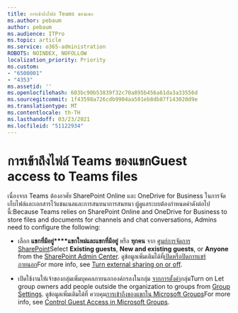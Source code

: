 ```yaml
---
title: การเข้าถึงไฟล์ Teams ของแขก
ms.author: pebaum
author: pebaum
ms.audience: ITPro
ms.topic: article
ms.service: o365-administration
ROBOTS: NOINDEX, NOFOLLOW
localization_priority: Priority
ms.custom:
- "6500001"
- "4353"
ms.assetid: ''
ms.openlocfilehash: 603bc90b53839f32c70a895b456a61da3a33556d
ms.sourcegitcommit: 1f43598a726cdb9904aa501eb8db87f143020d9e
ms.translationtype: MT
ms.contentlocale: th-TH
ms.lasthandoff: 03/23/2021
ms.locfileid: "51122934"
---
```

# <a name="guest-access-to-teams-files"></a><span data-ttu-id="9d55b-102">การเข้าถึงไฟล์ Teams ของแขก</span><span class="sxs-lookup"><span data-stu-id="9d55b-102">Guest access to Teams files</span></span>

<span data-ttu-id="9d55b-103">เนื่องจาก Teams ต้องอาศัย SharePoint Online และ OneDrive for Business ในการจัดเก็บไฟล์และเอกสารไว้แชนเนลและการสนทนาการสนทนา ผู้ดูแลระบบต้องกําหนดค่าดังต่อไปนี้:</span><span class="sxs-lookup"><span data-stu-id="9d55b-103">Because Teams relies on SharePoint Online and OneDrive for Business to store files and documents for channels and chat conversations, Admins need to configure the following:</span></span>

- <span data-ttu-id="9d55b-104">เลือก **แขกที่มีอยู่\*\*\*\*แขกใหม่และแขกที่มีอยู่** หรือ **ทุกคน** จาก [ศูนย์การจัดการ SharePoint](https://admin.microsoft.com/sharepoint?page=sharing&modern=true)</span><span class="sxs-lookup"><span data-stu-id="9d55b-104">Select **Existing guests**, **New and existing guests**, or **Anyone** from the [SharePoint Admin Center](https://admin.microsoft.com/sharepoint?page=sharing&modern=true).</span></span> <span data-ttu-id="9d55b-105">ดูข้อมูลเพิ่มเติมได้ที่[เปิดหรือปิดการแชร์ภายนอก](https://docs.microsoft.com/sharepoint/turn-external-sharing-on-or-off)</span><span class="sxs-lookup"><span data-stu-id="9d55b-105">For more info, see [Turn external sharing on or off](https://docs.microsoft.com/sharepoint/turn-external-sharing-on-or-off).</span></span>

- <span data-ttu-id="9d55b-106">เปิดใช้งานให้เจ้าของกลุ่มเพิ่มบุคคลภายนอกองค์กรลงในกลุ่ม [จากการตั้งค่า](https://admin.microsoft.com/Adminportal/Home?source=applauncher#/Settings/Services/:/Settings/L1/O365Groups)กลุ่ม</span><span class="sxs-lookup"><span data-stu-id="9d55b-106">Turn on Let group owners add people outside the organization to groups from [Group Settings](https://admin.microsoft.com/Adminportal/Home?source=applauncher#/Settings/Services/:/Settings/L1/O365Groups).</span></span> <span data-ttu-id="9d55b-107">ดูข้อมูลเพิ่มเติมได้ที่ ควบคุม[การเข้าถึงของแขกใน Microsoft Groups](https://docs.microsoft.com/microsoftteams/teams-dependencies#control-guest-access-in-office-365-groups)</span><span class="sxs-lookup"><span data-stu-id="9d55b-107">For more info, see [Control Guest Access in Microsoft Groups](https://docs.microsoft.com/microsoftteams/teams-dependencies#control-guest-access-in-office-365-groups).</span></span>
